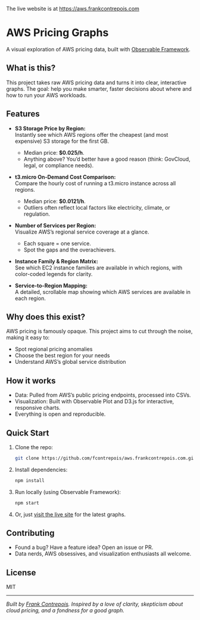 The live website is at https://aws.frankcontrepois.com

# AWS Pricing Graphs

A visual exploration of AWS pricing data, built with [Observable Framework](https://observablehq.com/framework).

## What is this?

This project takes raw AWS pricing data and turns it into clear, interactive graphs. The goal: help you make smarter, faster decisions about where and how to run your AWS workloads.

## Features

- **S3 Storage Price by Region:**  
  Instantly see which AWS regions offer the cheapest (and most expensive) S3 storage for the first GB.  
  - Median price: **$0.025/h**.  
  - Anything above? You’d better have a good reason (think: GovCloud, legal, or compliance needs).

- **t3.micro On-Demand Cost Comparison:**  
  Compare the hourly cost of running a t3.micro instance across all regions.  
  - Median price: **$0.0121/h**.  
  - Outliers often reflect local factors like electricity, climate, or regulation.

- **Number of Services per Region:**  
  Visualize AWS’s regional service coverage at a glance.  
  - Each square = one service.  
  - Spot the gaps and the overachievers.

- **Instance Family & Region Matrix:**  
  See which EC2 instance families are available in which regions, with color-coded legends for clarity.

- **Service-to-Region Mapping:**  
  A detailed, scrollable map showing which AWS services are available in each region.

## Why does this exist?

AWS pricing is famously opaque. This project aims to cut through the noise, making it easy to:
- Spot regional pricing anomalies
- Choose the best region for your needs
- Understand AWS’s global service distribution

## How it works

- Data: Pulled from AWS’s public pricing endpoints, processed into CSVs.
- Visualization: Built with Observable Plot and D3.js for interactive, responsive charts.
- Everything is open and reproducible.

## Quick Start

1. Clone the repo:
   ```sh
   git clone https://github.com/fcontrepois/aws.frankcontrepois.com.git
   ```
2. Install dependencies:
   ```sh
   npm install
   ```
3. Run locally (using Observable Framework):
   ```sh
   npm start
   ```
4. Or, just [visit the live site](https://aws.frankcontrepois.com/) for the latest graphs.

## Contributing

- Found a bug? Have a feature idea? Open an issue or PR.
- Data nerds, AWS obsessives, and visualization enthusiasts all welcome.

## License

MIT

---

*Built by [Frank Contrepois](https://github.com/fcontrepois). Inspired by a love of clarity, skepticism about cloud pricing, and a fondness for a good graph.*
